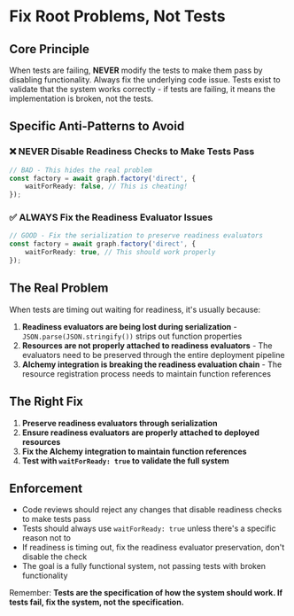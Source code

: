 # Fix Root Problems, Not Tests

## Core Principle

When tests are failing, **NEVER** modify the tests to make them pass by disabling functionality. Always fix the underlying code issue. Tests exist to validate that the system works correctly - if tests are failing, it means the implementation is broken, not the tests.

## Specific Anti-Patterns to Avoid

### ❌ NEVER Disable Readiness Checks to Make Tests Pass
```typescript
// BAD - This hides the real problem
const factory = await graph.factory('direct', {
    waitForReady: false, // This is cheating!
});
```

### ✅ ALWAYS Fix the Readiness Evaluator Issues
```typescript
// GOOD - Fix the serialization to preserve readiness evaluators
const factory = await graph.factory('direct', {
    waitForReady: true, // This should work properly
});
```

## The Real Problem

When tests are timing out waiting for readiness, it's usually because:

1. **Readiness evaluators are being lost during serialization** - `JSON.parse(JSON.stringify())` strips out function properties
2. **Resources are not properly attached to readiness evaluators** - The evaluators need to be preserved through the entire deployment pipeline
3. **Alchemy integration is breaking the readiness evaluation chain** - The resource registration process needs to maintain function references

## The Right Fix

1. **Preserve readiness evaluators through serialization**
2. **Ensure readiness evaluators are properly attached to deployed resources**
3. **Fix the Alchemy integration to maintain function references**
4. **Test with `waitForReady: true` to validate the full system**

## Enforcement

- Code reviews should reject any changes that disable readiness checks to make tests pass
- Tests should always use `waitForReady: true` unless there's a specific reason not to
- If readiness is timing out, fix the readiness evaluator preservation, don't disable the check
- The goal is a fully functional system, not passing tests with broken functionality

Remember: **Tests are the specification of how the system should work. If tests fail, fix the system, not the specification.**
